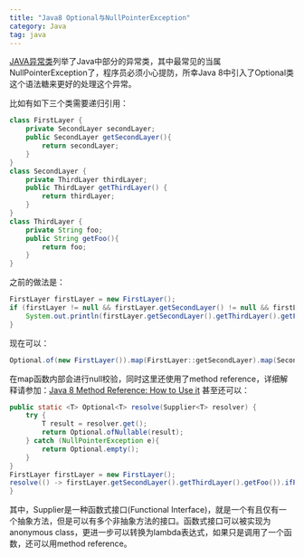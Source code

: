 ```yaml
---
title: "Java8 Optional与NullPointerException"
category: Java
tag: java
---
```

[JAVA异常类](https://segmentfault.com/a/1190000019367165)列举了Java中部分的异常类，其中最常见的当属NullPointerException了，程序员必须小心提防，所幸Java 8中引入了Optional类这个语法糖来更好的处理这个异常。

比如有如下三个类需要递归引用：
```java
class FirstLayer {
    private SecondLayer secondLayer;
    public SecondLayer getSecondLayer(){
        return secondLayer;
    }
}
class SecondLayer {
    private ThirdLayer thirdLayer;
    public ThirdLayer getThirdLayer() {
        return thirdLayer;
    }
}
class ThirdLayer {
    private String foo;
    public String getFoo(){
        return foo;
    }
}
```
之前的做法是：
```java
FirstLayer firstLayer = new FirstLayer();
if (firstLayer != null && firstLayer.getSecondLayer() != null && firstLayer.getSecondLayer().getThirdLayer() != null) {
    System.out.println(firstLayer.getSecondLayer().getThirdLayer().getFoo());
}
```
现在可以：
```java
Optional.of(new FirstLayer()).map(FirstLayer::getSecondLayer).map(SecondLayer::getThirdLayer).map(ThirdLayer::getFoo).ifPresent(System.out::println);
```
在map函数内部会进行null校验，同时这里还使用了method reference，详细解释请参加：[Java 8 Method Reference: How to Use it](https://www.codementor.io/eh3rrera/using-java-8-method-reference-du10866vx)
甚至还可以：
```java
public static <T> Optional<T> resolve(Supplier<T> resolver) {
    try {
        T result = resolver.get();
        return Optional.ofNullable(result);
    } catch (NullPointerException e){
        return Optional.empty();
    }
}
FirstLayer firstLayer = new FirstLayer();
resolve(() -> firstLayer.getSecondLayer().getThirdLayer().getFoo()).ifPresent(System.out::println);
}
```
其中，Supplier是一种函数式接口(Functional Interface)，就是一个有且仅有一个抽象方法，但是可以有多个非抽象方法的接口。函数式接口可以被实现为anonymous class，更进一步可以转换为lambda表达式，如果只是调用了一个函数，还可以用method reference。
